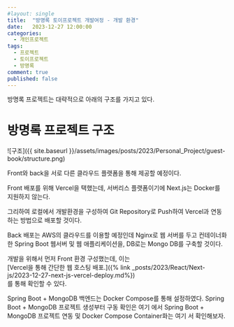 ```yaml
---
#layout: single
title:	"방명록 토이프로젝트 개발여정 - 개발 환경"
date:	2023-12-27 12:00:00
categories:
  - 개인프로젝트
tags:
  - 프로젝트
  - 토이프로젝트
  - 방명록
comment: true
published: false 
---
```

방명록 프로젝트는 대략적으로 아래의 구조를 가지고 있다.

# 방명록 프로젝트 구조
![구조]({{ site.baseurl }}/assets/images/posts/2023/Personal_Project/guest-book/structure.png)

Front와 back을 서로 다른 클라우드 플랫폼을 통해 제공할 예정이다.

Front 배포를 위해 Vercel을 택했는데, 서버리스 플랫폼이기에 Next.js는 Docker를 지원하지 않는다.

그리하여 로컬에서 개발환경을 구성하여 Git Repository로 Push하여 Vercel과 연동하는 방법으로 배포할 것이다.

Back 배포는 AWS의 클라우드를 이용할 예정인데 Nginx로 웹 서버를 두고 컨테이너화한 Spring Boot 웹서버 및 웹 애플리케이션을, DB로는 Mongo DB를 구축할 것이다.

개발을 위해서 먼저 Front 환경 구성했는데, 이는  
[Vercel을 통해 간단한 웹 호스팅 배포.]({% link _posts/2023/React/Next-js/2023-12-27-next-js-vercel-deploy.md%})  
를 통해 확인할 수 있다.

Spring Boot + MongoDB 백엔드는 Docker Compose를 통해 설정하였다.
Spring Boot + MongoDB 프로젝트 생성부터 구동 확인은 여기 에서
Spring Boot + MongoDB 프로젝트 연동 및 Docker Compose Container화는 여기 서
확인해보자.

